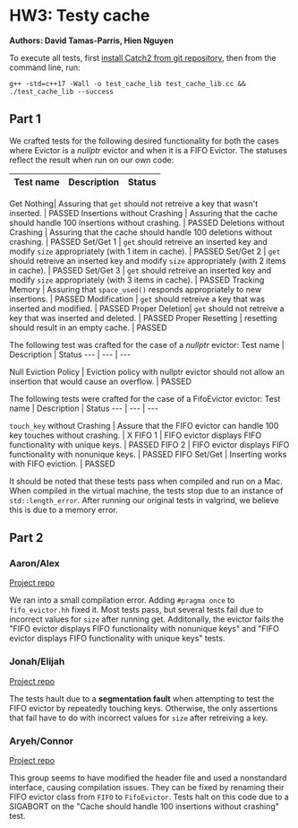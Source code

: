 # HW3: Testy cache

**Authors: David Tamas-Parris, Hien Nguyen**

To execute all tests, first [install Catch2 from git repository](https://github.com/catchorg/Catch2/blob/master/docs/cmake-integration.md#installing-catch2-from-git-repository), then from the command line, run:

```
g++ -std=c++17 -Wall -o test_cache_lib test_cache_lib.cc && ./test_cache_lib --success

```
## Part 1

We crafted tests for the following desired functionality for both the cases where Evictor is a *nullptr* evictor and when it is a FIFO Evictor. The statuses reflect the result when run on our own code: 

Test name |  Description | Status
 --- | --- | ---

Get Nothing| Assuring that `get` should not retreive a key that wasn't inserted. | PASSED
Insertions without Crashing | Assuring that the cache should handle 100 insertions without crashing. | PASSED
Deletions without Crashing | Assuring that the cache should handle 100 deletions without crashing. | PASSED
Set/Get 1 | `get` should retreive an inserted key and modify `size` appropriately (with 1 item in cache). | PASSED
Set/Get 2 |  `get` should retreive an inserted key and modify `size` appropriately (with 2 items in cache). | PASSED
Set/Get 3 |  `get` should retreive an inserted key and modify `size` appropriately (with 3 items in cache). | PASSED
Tracking Memory | Assuring that `space_used()` responds appropriately to new insertions. | PASSED
Modification | `get` should retreive a key that was inserted and modified. | PASSED
Proper Deletion|  `get` should not retreive a key that was inserted and deleted. | PASSED
Proper Resetting | resetting should result in an empty cache. | PASSED

The following test was crafted for the case of a *nullptr* evictor: 
Test name |  Description | Status
 --- | --- | ---

Null Eviction Policy | Eviction policy with nullptr evictor should not allow an insertion that would cause an overflow. | PASSED

The following tests were crafted for the case of a FifoEvictor evictor: 
Test name |  Description | Status
 --- | --- | ---

`touch_key` without Crashing | Assure that the FIFO evictor can handle 100 key touches without crashing. | X
FIFO 1 | FIFO evictor displays FIFO functionality with unique keys. | PASSED
FIFO 2 | FIFO evictor displays FIFO functionality with nonunique keys. | PASSED
FIFO Set/Get |  Inserting works with FIFO eviction. | PASSED

It should be noted that these tests pass when compiled and run on a Mac. When compiled in the virtual machine, the tests stop due to an instance of `std::length_error`. After running our original tests in valgrind, we believe this is due to a memory error.

## Part 2

### Aaron/Alex

[Project repo](https://gitlab.com/InternetUnexplorer/CSCI_389_HW2)

We ran into a small compilation error. Adding `#pragma once` to `fifo_evictor.hh` fixed it. Most tests pass, but several tests fail due to incorrect values for `size` after running get. Additonally, the evictor fails the "FIFO evictor displays FIFO functionality with nonunique keys" and "FIFO evictor displays FIFO functionality with unique keys" tests.


### Jonah/Elijah

[Project repo](https://github.com/TheReverb/hash_it_out/tree/master)


The tests hault due to a **segmentation fault** when attempting to test the FIFO evictor by repeatedly touching keys. Otherwise, the only assertions that fail have to do with incorrect values for `size` after retreiving a key.
### Aryeh/Connor

[Project repo](https://github.com/astah100/HW2AryehStahlAndConnorDeiparine)


This group seems to have modified the header file and used a nonstandard interface, causing compilation issues. They can be fixed by renaming their FIFO evictor class from `FIFO` to `FifoEvictor`. Tests halt on this code due to a SIGABORT on the "Cache should handle 100 insertions without crashing" test.
